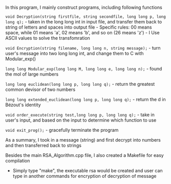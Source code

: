 In this program, I mainly construct programs, including following functions

`void Decryption(string firstfile, string secondfile, long long p, long long q);` - taken in the long long int in input file, and transfer them back to string of letters and spaces into output file
    - Specific rules: 00 means space, while 01 means 'a', 02 means 'b', and so on (26 means 'z')
    - I Use ASCII values to solve the transfomration

`void Encryption(string filename, long long n, string message);` - turn user's message into two long long int, and change them to C with Modular_exp()

`long long Modular_exp(long long M, long long e, long long n);` - found the mol of large numbers

`long long euclidean(long long p, long long q);` - return the greatest common devisor of two numbers

`long long extended_euclidean(long long p, long long q);` - return the d in Bézout's identity

`void order_execute(string test,long long p, long long q);` - take in user's input, and based on the input to determine which function to use

`void exit_prog();` - gracefully terminate the program

As a summary, I took in a message (string) and first decrypt into numbers and then transferred back to strings

Besides the main RSA_Algorithm.cpp file, I also created a Makefile for easy compilation
- Simply type "make", the executable rsa would be created and user can type in another commands for encryption of decryption of message
